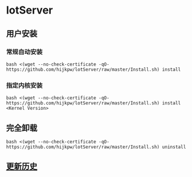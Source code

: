 # lotServer


## 用户安装
### 常规自动安装
```
bash <(wget --no-check-certificate -qO- https://github.com/hijkpw/lotServer/raw/master/Install.sh) install
```

### 指定内核安装
```
bash <(wget --no-check-certificate -qO- https://github.com/hijkpw/lotServer/raw/master/Install.sh) install <Kernel Version>
```

## 完全卸载
```
bash <(wget --no-check-certificate -qO- https://github.com/hijkpw/lotServer/raw/master/Install.sh) uninstall
```

## [更新历史](http://download.appexnetworks.com.cn/releaseNotes/)     

  
